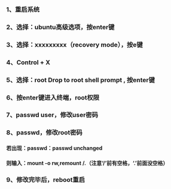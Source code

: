 ### 1、重启系统
### 2、选择：ubuntu高级选项，按enter键
### 3、选择：xxxxxxxxx（recovery mode），按e键
### 4、Control + X
### 5、选择：root Drop to root shell prompt , 按enter键
### 6、按enter键进入终端，root权限
### 7、passwd user，修改user密码
### 8、passwd，修改root密码
#### 
#### 若出现：passwd：passwd unchanged
#### 则输入：mount -o rw,remount /.（注意‘/’前有空格，‘.’前面没空格）
### 9、修改完毕后，reboot重启